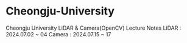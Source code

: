 # Cheongju-University
Cheongju University LiDAR & Camera(OpenCV) Lecture Notes
  LiDAR  : 2024.07.02 ~ 04
  Camera : 2024.07.15 ~ 17
